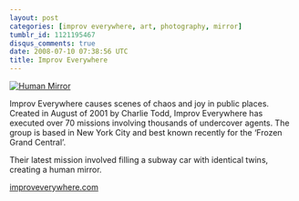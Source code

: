 ```yaml
---
layout: post
categories: [improv everywhere, art, photography, mirror]
tumblr_id: 1121195467
disqus_comments: true
date: 2008-07-10 07:38:56 UTC
title: Improv Everywhere
---
```


<a href="http://improveverywhere.com/2008/07/06/human-mirror/"><img src="http://farm4.static.flickr.com/3184/2645107558_784552e4f0.jpg" alt="Human Mirror" /></a>

Improv Everywhere causes scenes of chaos and joy in public places. Created in August of 2001 by Charlie Todd, Improv Everywhere has executed over 70 missions involving thousands of undercover agents. The group is based in New York City and best known recently for the ‘Frozen Grand Central’.

Their latest mission involved filling a subway car with identical twins, creating a human mirror.

<a href="http://improveverywhere.com/">improveverywhere.com</a>
